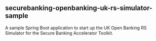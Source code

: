 ## securebanking-openbanking-uk-rs-simulator-sample
A sample Spring Boot application to start up the UK Open Banking RS Simulator for the Secure Banking Accelerator
Toolkit.
